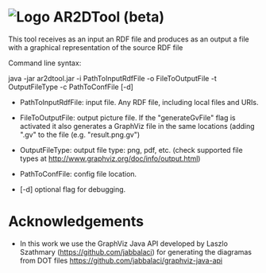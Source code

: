 ![Logo](https://dl.dropboxusercontent.com/u/4192819/logoard2tool.png) AR2DTool (beta)
===============



This tool receives as an input an RDF file and produces as an output a file with a graphical representation of the source RDF file

Command line syntax:

java -jar ar2dtool.jar -i PathToInputRdfFile -o FileToOutputFile -t OutputFileType -c PathToConfFile [-d]

- PathToInputRdfFile: input file. Any RDF file, including local files and URIs.

- FileToOutputFile: output picture file. If the "generateGvFile" flag is activated it also generates a GraphViz file in the same locations (adding ".gv" to the file (e.g. "result.png.gv")

- OutputFileType: output file type: png, pdf, etc. (check supported file types at http://www.graphviz.org/doc/info/output.html)

- PathToConfFile: config file location. 

- [-d] optional flag for debugging. 

Acknowledgements
===============

- In this work we use the GraphViz Java API developed by Laszlo Szathmary (https://github.com/jabbalaci) for generating the diagramas from DOT files https://github.com/jabbalaci/graphviz-java-api